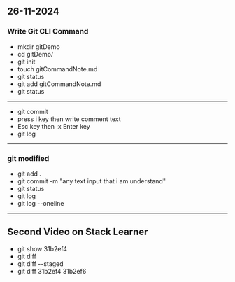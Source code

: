 ## 26-11-2024
### Write Git CLI Command
- mkdir gitDemo
- cd gitDemo/
- git init
- touch gitCommandNote.md
- git status
- git add gitCommandNote.md
- git status

---

- git commit
- press i key then write comment text
- Esc key then :x Enter key
- git log

---
### git modified
- git add .
- git commit -m "any text input that i am understand"
- git status
- git log
- git log --oneline
---

## Second Video on Stack Learner
- git show 31b2ef4
- git diff
- git diff --staged
- git diff 31b2ef4 31b2ef6

